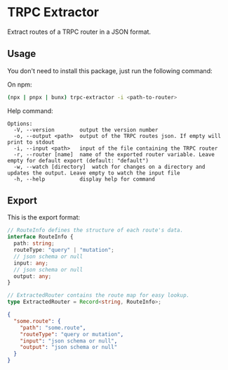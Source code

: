 # TRPC Extractor

Extract routes of a TRPC router in a JSON format.

## Usage

You don't need to install this package, just run the following command:

On npm:

```bash
(npx | pnpx | bunx) trpc-extractor -i <path-to-router>
```

Help command:

```
Options:
  -V, --version        output the version number
  -o, --output <path>  output of the TRPC routes json. If empty will print to stdout
  -i, --input <path>   input of the file containing the TRPC router
  -r, --router [name]  name of the exported router variable. Leave empty for default export (default: "default")
  -w, --watch [directory]  watch for changes on a directory and updates the output. Leave empty to watch the input file
  -h, --help           display help for command
```

## Export

This is the export format:

```ts
// RouteInfo defines the structure of each route's data.
interface RouteInfo {
  path: string;
  routeType: "query" | "mutation";
  // json schema or null
  input: any;
  // json schema or null
  output: any;
}

// ExtractedRouter contains the route map for easy lookup.
type ExtractedRouter = Record<string, RouteInfo>;
```

```json
{
  "some.route": {
    "path": "some.route",
    "routeType": "query or mutation",
    "input": "json schema or null",
    "output": "json schema or null"
  }
}
```
